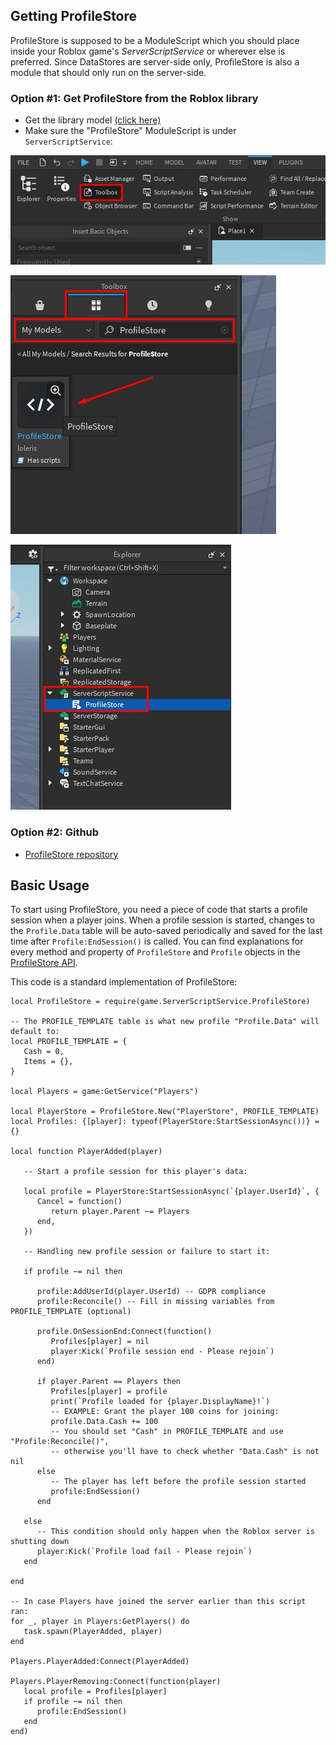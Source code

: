## Getting ProfileStore

ProfileStore is supposed to be a ModuleScript which you should place inside your Roblox game's *ServerScriptService* or wherever else is preferred.
Since DataStores are server-side only, ProfileStore is also a module that should only run on the server-side.

### Option #1: Get ProfileStore from the Roblox library

   - Get the library model [(click here)](https://create.roblox.com/store/asset/109379033046155/ProfileStore)
   - Make sure the "ProfileStore" ModuleScript is under `ServerScriptService`:

![Open toolbox menu](../images/Step1.jpg)

![Find the ProfileStore model](../images/Step2.jpg)

![Move ProfileStore to ServerScriptService](../images/Step3.jpg)

### Option #2: Github
* [ProfileStore repository](https://github.com/MadStudioRoblox/ProfileStore)

## Basic Usage

To start using ProfileStore, you need a piece of code that starts a profile session when a player joins. When a profile session is started,
changes to the `Profile.Data` table will be auto-saved periodically and saved for the last time after `Profile:EndSession()` is called.
You can find explanations for every method and property of `ProfileStore` and `Profile` objects in the [ProfileStore API](#/ProfileStore/api).

This code is a standard implementation of ProfileStore:

``` luau
local ProfileStore = require(game.ServerScriptService.ProfileStore)

-- The PROFILE_TEMPLATE table is what new profile "Profile.Data" will default to:
local PROFILE_TEMPLATE = {
   Cash = 0,
   Items = {},
}

local Players = game:GetService("Players")

local PlayerStore = ProfileStore.New("PlayerStore", PROFILE_TEMPLATE)
local Profiles: {[player]: typeof(PlayerStore:StartSessionAsync())} = {}

local function PlayerAdded(player)

   -- Start a profile session for this player's data:

   local profile = PlayerStore:StartSessionAsync(`{player.UserId}`, {
      Cancel = function()
         return player.Parent ~= Players
      end,
   })

   -- Handling new profile session or failure to start it:

   if profile ~= nil then

      profile:AddUserId(player.UserId) -- GDPR compliance
      profile:Reconcile() -- Fill in missing variables from PROFILE_TEMPLATE (optional)

      profile.OnSessionEnd:Connect(function()
         Profiles[player] = nil
         player:Kick(`Profile session end - Please rejoin`)
      end)

      if player.Parent == Players then
         Profiles[player] = profile
         print(`Profile loaded for {player.DisplayName}!`)
         -- EXAMPLE: Grant the player 100 coins for joining:
         profile.Data.Cash += 100
         -- You should set "Cash" in PROFILE_TEMPLATE and use "Profile:Reconcile()",
         -- otherwise you'll have to check whether "Data.Cash" is not nil
      else
         -- The player has left before the profile session started
         profile:EndSession()
      end

   else
      -- This condition should only happen when the Roblox server is shutting down
      player:Kick(`Profile load fail - Please rejoin`)
   end

end

-- In case Players have joined the server earlier than this script ran:
for _, player in Players:GetPlayers() do
   task.spawn(PlayerAdded, player)
end

Players.PlayerAdded:Connect(PlayerAdded)

Players.PlayerRemoving:Connect(function(player)
   local profile = Profiles[player]
   if profile ~= nil then
      profile:EndSession()
   end
end)

```
